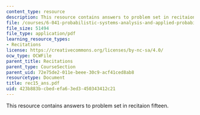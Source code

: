 ```yaml
---
content_type: resource
description: This resource contains answers to problem set in recitaion fifteen.
file: /courses/6-041-probabilistic-systems-analysis-and-applied-probability-spring-2006/423b883bcbedefa63ed3450343412c21_rec15_ans.pdf
file_size: 51494
file_type: application/pdf
learning_resource_types:
- Recitations
license: https://creativecommons.org/licenses/by-nc-sa/4.0/
ocw_type: OCWFile
parent_title: Recitations
parent_type: CourseSection
parent_uid: 72e75de2-011e-beee-30c9-acf41ced8ab8
resourcetype: Document
title: rec15_ans.pdf
uid: 423b883b-cbed-efa6-3ed3-450343412c21
---
```

This resource contains answers to problem set in recitaion fifteen.